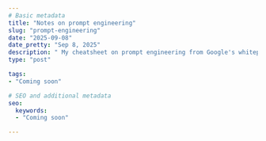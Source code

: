 ```yaml
---
# Basic metadata
title: "Notes on prompt engineering"
slug: "prompt-engineering"
date: "2025-09-08"
date_pretty: "Sep 8, 2025"
description: " My cheatsheet on prompt engineering from Google's whitepaper"
type: "post"

tags:
- "Coming soon"

# SEO and additional metadata
seo:
  keywords:
  - "Coming soon"

---
```


<!-- Optional markdown content can go here. -->
